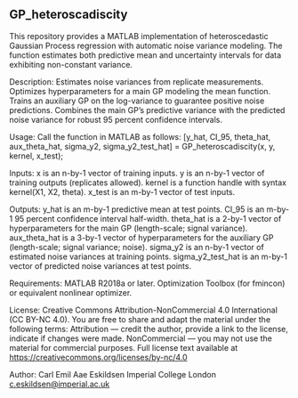 ## GP_heteroscadiscity

This repository provides a MATLAB implementation of heteroscedastic Gaussian Process regression with automatic noise variance modeling. The function estimates both predictive mean and uncertainty intervals for data exhibiting non-constant variance.

Description: Estimates noise variances from replicate measurements. Optimizes hyperparameters for a main GP modeling the mean function. Trains an auxiliary GP on the log-variance to guarantee positive noise predictions. Combines the main GP’s predictive variance with the predicted noise variance for robust 95 percent confidence intervals.

Usage: Call the function in MATLAB as follows: [y_hat, CI_95, theta_hat, aux_theta_hat, sigma_y2, sigma_y2_test_hat] = GP_heteroscadiscity(x, y, kernel, x_test);

Inputs: 
x is an n-by-1 vector of training inputs. 
y is an n-by-1 vector of training outputs (replicates allowed). 
kernel is a function handle with syntax kernel(X1, X2, theta). 
x_test is an m-by-1 vector of test inputs.

Outputs: 
y_hat is an m-by-1 predictive mean at test points. 
CI_95 is an m-by-1 95 percent confidence interval half-width. 
theta_hat is a 2-by-1 vector of hyperparameters for the main GP (length-scale; signal variance). 
aux_theta_hat is a 3-by-1 vector of hyperparameters for the auxiliary GP (length-scale; signal variance; noise). 
sigma_y2 is an n-by-1 vector of estimated noise variances at training points. 
sigma_y2_test_hat is an m-by-1 vector of predicted noise variances at test points.

Requirements: MATLAB R2018a or later. Optimization Toolbox (for fmincon) or equivalent nonlinear optimizer.

License: Creative Commons Attribution-NonCommercial 4.0 International (CC BY-NC 4.0). You are free to share and adapt the material under the following terms: Attribution — credit the author, provide a link to the license, indicate if changes were made. NonCommercial — you may not use the material for commercial purposes. Full license text available at https://creativecommons.org/licenses/by-nc/4.0

Author: Carl Emil Aae Eskildsen Imperial College London c.eskildsen@imperial.ac.uk
